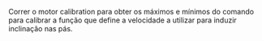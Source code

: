 Correr o motor calibration para obter os máximos e mínimos do comando para calibrar a função que define a velocidade a utilizar para induzir inclinação nas pás.
